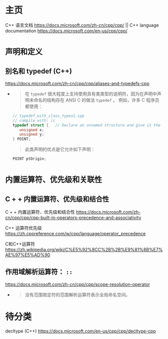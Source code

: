 
# 主页

C++ 语言文档 https://docs.microsoft.com/zh-cn/cpp/cpp/ || C++ language documentation https://docs.microsoft.com/en-us/cpp/cpp/

# `声明和定义`

## 别名和 typedef (C++)

https://docs.microsoft.com/zh-cn/cpp/cpp/aliases-and-typedefs-cpp
- > 在 `typedef` 很大程度上支持使用具有类类型的说明符，因为在声明中声明未命名的结构存在 ANSI C 的做法 `typedef` 。 例如，许多 C 程序员都使用：
  ```c
  // typedef_with_class_types1.cpp
  // compile with: /c
  typedef struct {   // Declare an unnamed structure and give it the typedef name POINT.
     unsigned x;
     unsigned y;
  } POINT;
  ```
  > 此类声明的优点是它允许如下声明：
  ```c
  POINT ptOrigin;
  ```

# `内置运算符、优先级和关联性`

## C + + 内置运算符、优先级和结合性

C + + 内置运算符、优先级和结合性 https://docs.microsoft.com/zh-cn/cpp/cpp/cpp-built-in-operators-precedence-and-associativity

C++ 运算符优先级 https://zh.cppreference.com/w/cpp/language/operator_precedence

C和C++运算符 https://zh.wikipedia.org/wiki/C%E5%92%8CC%2B%2B%E9%81%8B%E7%AE%97%E5%AD%90

## 作用域解析运算符： `::`

https://docs.microsoft.com/zh-cn/cpp/cpp/scope-resolution-operator
- > 没有范围限定符的范围解析运算符表示全局命名空间。

# 待分类

decltype (C++) https://docs.microsoft.com/en-us/cpp/cpp/decltype-cpp
